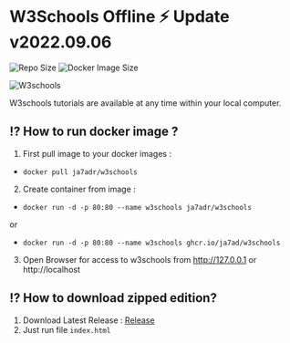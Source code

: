 # W3Schools Offline ⚡️  Update v2022.09.06

![Repo Size](https://img.shields.io/github/repo-size/ja7adr/W3Schools) ![Docker Image Size](https://img.shields.io/docker/image-size/ja7adr/w3schools?style=flat-square)

![W3schools](https://www.w3schools.com/images/w3schoolscom_gray.gif)

W3schools tutorials are available at any time within your local computer.

## ⁉️ How to run docker image ?

1. First pull image to your docker images : 
  - `docker pull ja7adr/w3schools`
2. Create container from image : 

- `docker run -d -p 80:80 --name w3schools ja7adr/w3schools`

or

- `docker run -d -p 80:80 --name w3schools ghcr.io/ja7ad/w3schools`

3. Open Browser for access to w3schools from http://127.0.0.1 or http://localhost


## ⁉️ How to download zipped edition?

1. Download Latest Release : [Release](https://github.com/Ja7adR/W3Schools/releases)
2. Just run file `index.html`
